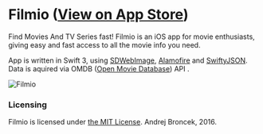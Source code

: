 
# Filmio ([View on App Store](https://itunes.apple.com/us/app/filmio-find-movies-series/id1176982960?ls=1&mt=8))
Find Movies And TV Series fast! Filmio is an iOS app for movie enthusiasts, giving easy and fast access to all the movie info you need.

App is written in Swift 3, using [SDWebImage](https://github.com/rs/SDWebImage), [Alamofire](https://github.com/Alamofire/Alamofire) and [SwiftyJSON](https://github.com/SwiftyJSON/SwiftyJSON). Data is aquired via OMDB ([Open Movie Database](http://www.omdbapi.com/)) API .

![Filmio](https://github.com/andrejbroncek/Filmio/blob/master/GithubArt/filmio.gif)

### Licensing
Filmio is licensed under [the MIT License](https://github.com/andrejbroncek/Filmio/blob/master/LICENSE). Andrej Broncek, 2016.
